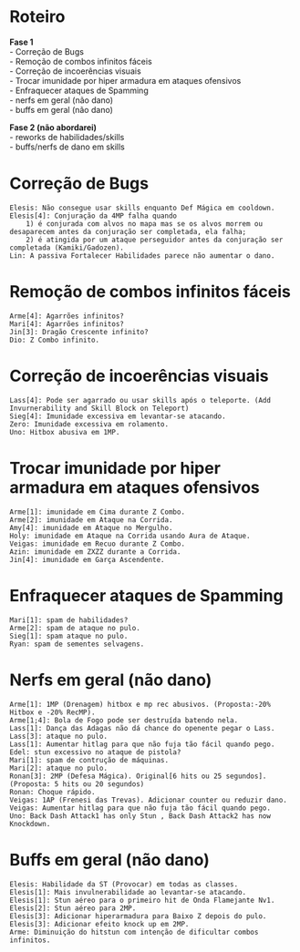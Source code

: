 Roteiro
=======
<b>Fase 1</b><br />
	- Correção de Bugs<br />
	- Remoção de combos infinitos fáceis<br />
	- Correção de incoerências visuais<br />
	- Trocar imunidade por hiper armadura em ataques ofensivos<br />
	- Enfraquecer ataques de Spamming<br />
	- nerfs em geral (não dano)<br />
	- buffs em geral (não dano)<br />
	
<b>Fase 2 (não abordarei)</b><br />
	- reworks de habilidades/skills<br />
	- buffs/nerfs de dano em skills<br />

Correção de Bugs
================
	Elesis: Não consegue usar skills enquanto Def Mágica em cooldown.
	Elesis[4]: Conjuração da 4MP falha quando
		1) é conjurada com alvos no mapa mas se os alvos morrem ou desaparecem antes da conjuração ser completada, ela falha;
		2) é atingida por um ataque perseguidor antes da conjuração ser completada (Kamiki/Gadozen).
	Lin: A passiva Fortalecer Habilidades parece não aumentar o dano.

Remoção de combos infinitos fáceis
==================================
	Arme[4]: Agarrões infinitos?
	Mari[4]: Agarrões infinitos?
	Jin[3]: Dragão Crescente infinito?
	Dio: Z Combo infinito.

Correção de incoerências visuais
================================
	Lass[4]: Pode ser agarrado ou usar skills após o teleporte. (Add Invurnerability and Skill Block on Teleport)
	Sieg[4]: Imunidade excessiva em levantar-se atacando.
	Zero: Imunidade excessiva em rolamento.
	Uno: Hitbox abusiva em 1MP.

Trocar imunidade por hiper armadura em ataques ofensivos
========================================================
	Arme[1]: imunidade em Cima durante Z Combo.
	Arme[2]: imunidade em Ataque na Corrida.
	Amy[4]: imunidade em Ataque no Mergulho.
	Holy: imunidade em Ataque na Corrida usando Aura de Ataque.
	Veigas: imunidade em Recuo durante Z Combo.
	Azin: imunidade em ZXZZ durante a Corrida.
	Jin[4]: imunidade em Garça Ascendente.
	
Enfraquecer ataques de Spamming
===============================
	Mari[1]: spam de habilidades?
	Arme[2]: spam de ataque no pulo.
	Sieg[1]: spam ataque no pulo.
	Ryan: spam de sementes selvagens.
	
Nerfs em geral (não dano)
=========================
	Arme[1]: 1MP (Drenagem) hitbox e mp rec abusivos. (Proposta:-20% Hitbox e -20% RecMP).
	Arme[1;4]: Bola de Fogo pode ser destruída batendo nela.
	Lass[1]: Dança das Adagas não dá chance do openente pegar o Lass.
	Lass[3]: ataque no pulo.
	Lass[1]: Aumentar hitlag para que não fuja tão fácil quando pego.
	Edel: stun excessivo no ataque de pistola?
	Mari[1]: spam de contrução de máquinas.
	Mari[2]: ataque no pulo.
	Ronan[3]: 2MP (Defesa Mágica). Original[6 hits ou 25 segundos]. (Proposta: 5 hits ou 20 segundos)
	Ronan: Choque rápido.
	Veigas: 1AP (Frenesi das Trevas). Adicionar counter ou reduzir dano.
	Veigas: Aumentar hitlag para que não fuja tão fácil quando pego.
	Uno: Back Dash Attack1 has only Stun , Back Dash Attack2 has now Knockdown.
		
Buffs em geral (não dano)
=========================	
	Elesis: Habilidade da ST (Provocar) em todas as classes.
	Elesis[1]: Mais invulnerabilidade ao levantar-se atacando.
	Elesis[1]: Stun aéreo para o primeiro hit de Onda Flamejante Nv1.
	Elesis[2]: Stun aéreo para 2MP.
	Elesis[3]: Adicionar hiperarmadura para Baixo Z depois do pulo.
	Elesis[3]: Adicionar efeito knock up em 2MP.
	Arme: Diminuição do hitstun com intenção de dificultar combos infinitos.
